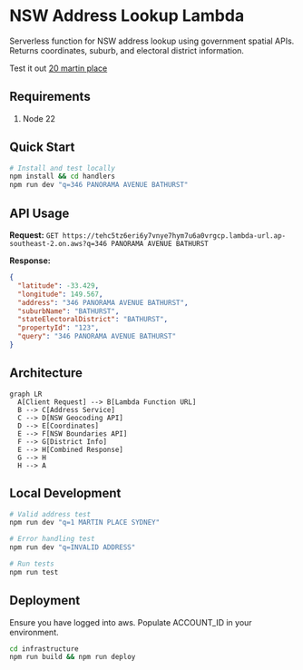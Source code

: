 # NSW Address Lookup Lambda

Serverless function for NSW address lookup using government spatial APIs. Returns coordinates, suburb, and electoral district information.

Test it out [20 martin place](https://tehc5tz6eri6y7vnye7hym7u6a0vrgcp.lambda-url.ap-southeast-2.on.aws/?q=1%20MARTIN%20PLACE%20SYDNEY)

## Requirements

1. Node 22

## Quick Start

```bash
# Install and test locally
npm install && cd handlers
npm run dev "q=346 PANORAMA AVENUE BATHURST"
```

## API Usage

**Request:** `GET https://tehc5tz6eri6y7vnye7hym7u6a0vrgcp.lambda-url.ap-southeast-2.on.aws?q=346 PANORAMA AVENUE BATHURST`

**Response:**

```json
{
  "latitude": -33.429,
  "longitude": 149.567,
  "address": "346 PANORAMA AVENUE BATHURST",
  "suburbName": "BATHURST",
  "stateElectoralDistrict": "BATHURST",
  "propertyId": "123",
  "query": "346 PANORAMA AVENUE BATHURST"
}
```

## Architecture

```mermaid
graph LR
  A[Client Request] --> B[Lambda Function URL]
  B --> C[Address Service]
  C --> D[NSW Geocoding API]
  D --> E[Coordinates]
  E --> F[NSW Boundaries API]
  F --> G[District Info]
  E --> H[Combined Response]
  G --> H
  H --> A
```

## Local Development

```bash
# Valid address test
npm run dev "q=1 MARTIN PLACE SYDNEY"

# Error handling test
npm run dev "q=INVALID ADDRESS"

# Run tests
npm run test
```

## Deployment

Ensure you have logged into aws. Populate ACCOUNT_ID in your environment.

```bash
cd infrastructure
npm run build && npm run deploy
```

